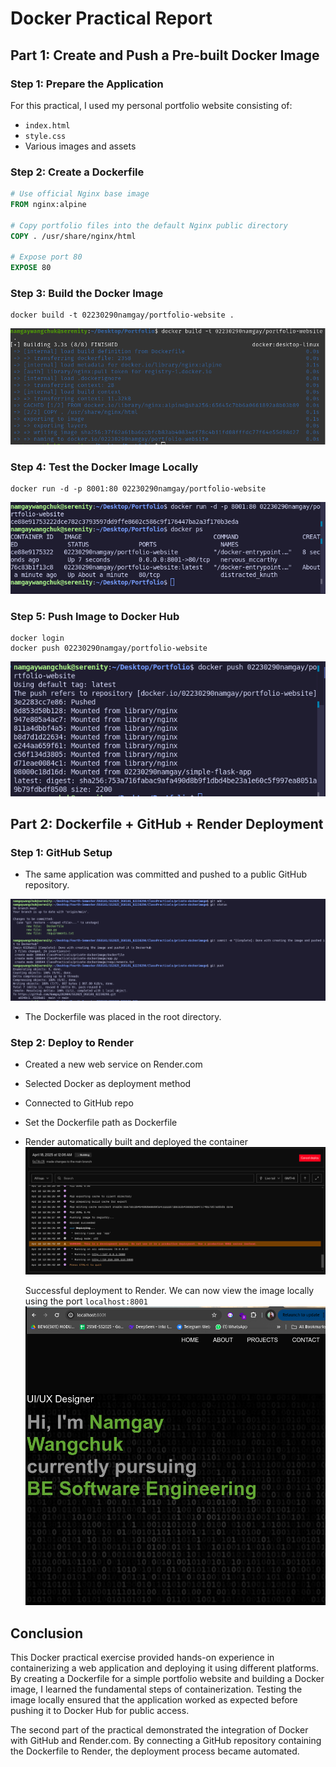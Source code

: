 # Docker Practical Report

## Part 1: Create and Push a Pre-built Docker Image

### Step 1: Prepare the Application

For this practical, I used my personal portfolio website consisting of:
- `index.html`
- `style.css`
- Various images and assets

### Step 2: Create a Dockerfile

```Dockerfile
# Use official Nginx base image
FROM nginx:alpine

# Copy portfolio files into the default Nginx public directory
COPY . /usr/share/nginx/html

# Expose port 80
EXPOSE 80
```

###  Step 3: Build the Docker Image

```
docker build -t 02230290namgay/portfolio-website .
```
![alt text](7.png)

### Step 4: Test the Docker Image Locally

```
docker run -d -p 8001:80 02230290namgay/portfolio-website
```
![](6.png)

###  Step 5: Push Image to Docker Hub

```
docker login
docker push 02230290namgay/portfolio-website
```
![](4.png)

## Part 2: Dockerfile + GitHub + Render Deployment

### Step 1: GitHub Setup
- The same application was committed and pushed to a public GitHub repository.

![](2.png)
- The Dockerfile was placed in the root directory.

### Step 2: Deploy to Render
- Created a new web service on Render.com

- Selected Docker as deployment method

- Connected to GitHub repo

- Set the Dockerfile path as Dockerfile

- Render automatically built and deployed the container
![](3.png)

    Successful deployment to Render. We can now view the image locally using the port ```localhost:8001```
    ![](5.png)

## Conclusion

This Docker practical exercise provided hands-on experience in containerizing a web application and deploying it using different platforms. By creating a Dockerfile for a simple portfolio website and building a Docker image, I learned the fundamental steps of containerization. Testing the image locally ensured that the application worked as expected before pushing it to Docker Hub for public access.

The second part of the practical demonstrated the integration of Docker with GitHub and Render.com. By connecting a GitHub repository containing the Dockerfile to Render, the deployment process became automated. 
